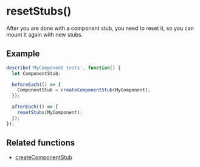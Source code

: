 # resetStubs()

After you are done with a component stub, you need to reset it, so you can mount it again with new stubs.

## Example

```js
describe('MyComponent tests', function() {
  let ComponentStub;

  beforeEach(() => {
    ComponentStub = createComponentStub(MyComponent);
  });

  afterEach(() => {
    resetStubs(MyComponent);  
  });
});
```

## Related functions

* [createComponentStub](createComponentStub.md)
